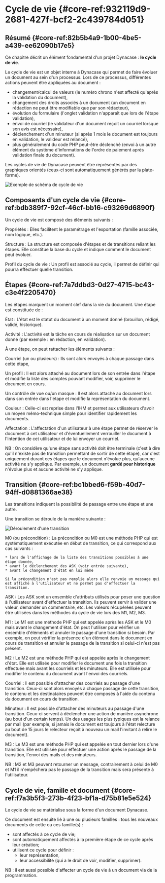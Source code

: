 # Cycle de vie {#core-ref:932119d9-2681-427f-bcf2-2c439784d051}

## Résumé {#core-ref:82b5b4a9-1b00-4be5-a439-ee62090b17e5}

Ce chapitre décrit un élément fondamental d'un projet Dynacase : **le cycle de vie**.

Le cycle de vie est un objet interne à Dynacase qui permet de faire évoluer un document au sein d'un processus. Lors de ce processus, différentes actions peuvent être appliquées au document :

* changement/calcul de valeurs (le numéro chrono n'est affecté qu'après la validation du document),
* changement des droits associés à un document (un document en rédaction ne peut être modifiable que par son rédacteur),
* évolution du formulaire (l'onglet validation n'apparaît que lors de l'étape validation),
* envoi de courriel (le validateur d'un document reçoit un courriel lorsque son avis est nécessaire),
* déclenchement d'un minuteur (si après 1 mois le document est toujours en validation, le valideur est relancé),
* plus généralement du code PHP peut-être déclenché (envoi à un autre élément du système d'informations de l'ordre de paiement après validation finale du document).

Les cycles de vie de Dynacase peuvent être représentés par des graphiques orientés (ceux-ci sont automatiquement générés par la plate-forme).

![ Exemple de schéma de cycle de vie ](cycle_de_vie.png)

## Composants d'un cycle de vie {#core-ref:bdb389f7-92cf-46cf-bb16-c93269d6890f}

Un cycle de vie est composé des éléments suivants :

Propriétés
:   Elles facilitent le paramétrage et l'exportation (famille associée, nom logique, etc.).

Structure
:   La structure est composée d'étapes et de transitions reliant les étapes. Elle constitue la base du cycle et indique comment le document peut évoluer.

Profil du cycle de vie
:   Un profil est associé au cycle, il permet de définir qui pourra effectuer quelle transition.

## Étapes {#core-ref:7a7ddbd3-0d27-4715-bc43-c3e4f2205470}

Les étapes marquent un moment clef dans la vie du document. Une étape est constituée de :

État
:   L'état est le statut du document à un moment donné (brouillon, rédigé, validé, historique).

Activité
:   L'activité est la tâche en cours de réalisation sur un document donné (par exemple : en rédaction, en validation).

À une étape, on peut rattacher les éléments suivants :

Courriel (un ou plusieurs)
:   Ils sont alors envoyés à chaque passage dans cette étape,

Un profil 
:   Il est alors attaché au document lors de son entrée dans l'étape et modifie la liste des comptes pouvant modifier, voir, supprimer le document en cours.

Un contrôle de vue ou/un masque
:   Il est alors attaché au document lors dans son entrée dans l'étape et modifie la représentation du document.

Couleur
:   Celle-ci est reprise dans l'IHM et permet aux utilisateurs d'avoir un moyen mémo-technique simple pour identifier rapidement les documents.

Affectation
:   L'affectation d'un utilisateur à une étape permet de réserver le document à cet utilisateur et d'éventuellement verrouiller le document à l'intention de cet utilisateur et de lui envoyer un courriel.

NB : On considère qu'une étape sans activité doit être terminale (c'est à dire qu'il n'existe pas de transition permettant de sortir de cette étape), car c'est uniquement durant ces étapes que le document n'évolue plus, qu'aucune activité ne s'y applique. Par exemple, un document **gardé pour historique** n'évolue plus et aucune activité ne s'y applique.

## Transition {#core-ref:bc1bbed6-f59b-40d7-94ff-d0881366ae38}

Les transitions indiquent la possibilité de passage entre une étape et une autre.

Une transition se déroule de la manière suivante :

![ Déroulement d'une transition ](cycle_transition.png)

M0 (ou précondition)
:   La précondition ou M0 est une méthode PHP qui est systématiquement exécutée en début de transition, ce qui correspond aux cas suivants :
    
    * lors de l'affichage de la liste des transitions possibles à une étape donnée,
    * avant le déclenchement des ASK (voir entrée suivante),
    * avant le changement d'état en lui même
    
    Si la précondition n'est pas remplie alors elle renvoie un message qui est affiché à l'utilisateur et ne permet pas d'effectuer la transition.

ASK
:   Les ASK sont un ensemble d'attributs utilisés pour poser une question à l'utilisateur avant d'effectuer la transition. Ils peuvent servir à valider une valeur, demander un commentaire, etc. Les valeurs récupérées peuvent être utilisées dans les méthodes du cycle de vie lors des M1, M2, M3.

M1
:   Le M1 est une méthode PHP qui est appelée après les ASK et le M0 mais avant le changement d'état. On peut l'utiliser pour vérifier un ensemble d'éléments et annuler le passage d'une transition si besoin. Par exemple, on peut vérifier la présence d'un élément dans le document en cours de transition et annuler le passage de la transition si celui-ci n'est pas présent.

M2
:   Le M2 est une méthode PHP qui est appelée après le changement d'état. Elle est utilisée pour modifier le document une fois la transition effectuée mais avant les courriels et les minuteurs. Elle est utilisée pour modifier le contenu du document avant l'envoi des courriels.

Courriel
:   Il est possible d'attacher des courriels au passage d'une transition. Ceux-ci sont alors envoyés à chaque passage de cette transition, le contenu et les destinataires peuvent être composés à l'aide du contenu du document en cours de transition.

Minuteur
:   Il est possible d'attacher des minuteurs au passage d'une transition. Ceux-ci servent à déclencher une action de manière asynchrone (au bout d'un certain temps). Un des usages les plus typiques est la relance par mail (par exemple, si jamais le document est toujours à l'état relecture au bout de 15 jours le relecteur reçoit à nouveau un mail l'invitant à relire le document).

M3
:   Le M3 est une méthode PHP qui est appelée en tout dernier lors d'une transition. Elle est utilisée pour effectuer une action après le passage de la transition, l'envoi des mails et des minuteurs.

NB : M2 et M3 peuvent retourner un message, contrairement à celui de M0 et M1 il n'empêchera pas le passage de la transition mais sera présenté à l'utilisateur.

## Cycle de vie, famille et document {#core-ref:f7a3b5f3-273b-4f23-bf1a-d75b81e5e524}

Le cycle de vie se matérialise sous la forme d'un document Dynacase.

Ce document est ensuite lié à une ou plusieurs familles : tous les nouveaux documents de cette ou ces famille(s) :

* sont affectés à ce cycle de vie;
* sont automatiquement affectés à la première étape de ce cycle après leur création;
* utilisent ce cycle pour définir :
    * leur représentation,
    * leur accessibilité (qui a le droit de voir, modifier, supprimer).

NB : il est aussi possible d'affecter un cycle de vie à un document via de la programmation.
